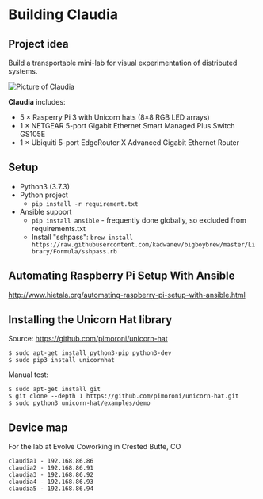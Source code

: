 # Building Claudia

## Project idea

Build a transportable mini-lab for visual experimentation of distributed systems.

![Picture of Claudia](https://raw.githubusercontent.com/standupdev/claudia/master/img/claudia-443x500.jpg)

**Claudia** includes:

- 5 × Rasperry Pi 3 with Unicorn hats (8×8 RGB LED arrays)
- 1 × NETGEAR 5-port Gigabit Ethernet Smart Managed Plus Switch GS105E
- 1 × Ubiquiti 5-port EdgeRouter X Advanced Gigabit Ethernet Router


## Setup

* Python3 (3.7.3)
* Python project
    * `pip install -r requirement.txt`
* Ansible support
    * `pip install ansible` - frequently done globally, so excluded from requirements.txt
    * Install "sshpass": `brew install https://raw.githubusercontent.com/kadwanev/bigboybrew/master/Library/Formula/sshpass.rb`


## Automating Raspberry Pi Setup With Ansible

http://www.hietala.org/automating-raspberry-pi-setup-with-ansible.html

## Installing the Unicorn Hat library

Source: https://github.com/pimoroni/unicorn-hat

```
$ sudo apt-get install python3-pip python3-dev
$ sudo pip3 install unicornhat
```

Manual test:

```
$ sudo apt-get install git
$ git clone --depth 1 https://github.com/pimoroni/unicorn-hat.git
$ sudo python3 unicorn-hat/examples/demo

```


## Device map

For the lab at Evolve Coworking in Crested Butte, CO

```
claudia1 - 192.168.86.86
claudia2 - 192.168.86.91
claudia3 - 192.168.86.92
claudia4 - 192.168.86.93
claudia5 - 192.168.86.94
```

